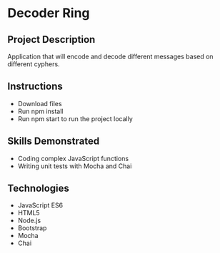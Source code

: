 # Decoder Ring


## Project Description
Application that will encode and decode different messages based on different cyphers.

## Instructions
- Download files
- Run npm install
- Run npm start to run the project locally
## Skills Demonstrated
- Coding complex JavaScript functions
- Writing unit tests with Mocha and Chai
## Technologies
- JavaScript ES6
- HTML5
- Node.js
- Bootstrap
- Mocha
- Chai
